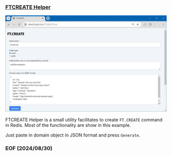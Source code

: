 ### [FTCREATE Helper](https://albert0i.github.io/FTCREATE.html)

![alt FTCREATE Helper](FTCREATE-Helper.JPG)

FTCREATE Helper is a small utility facilitates to create `FT.CREATE` command in Redis. Most of the functionality are show in this example. 

Just paste in domain object in JSON format and press `Generate`. 

### EOF (2024/08/30)
